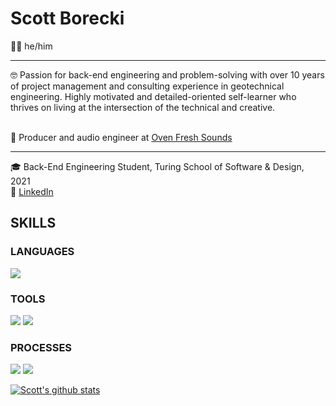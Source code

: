 # Scott Borecki
🙋‍♂️ he/him <br />

*** *** ***
🤓 Passion for back-end engineering and problem-solving with over 10 years of project management and consulting experience in geotechnical engineering.  Highly motivated and detailed-oriented self-learner who thrives on living at the intersection of the technical and creative. <br /> <br />

🎸 Producer and audio engineer at [Oven Fresh Sounds](https://www.ovenfreshsounds.com/)
*** *** ***

🎓 Back-End Engineering Student, Turing School of Software & Design, 2021 <br/>
🔎 [LinkedIn](https://www.linkedin.com/in/scott-borecki/) </br>

## SKILLS
### LANGUAGES
<p>
  <img src="https://img.shields.io/badge/ruby%20-201E84.svg?&style=for-the-badge&logo=ruby&logoColor=white" />
</p>

### TOOLS 
<p>
  <img src="https://img.shields.io/badge/rspec%20-7119C2.svg?&style=for-the-badge&logo=rspec&logoColor=white" />
  <img src="https://img.shields.io/badge/Git%20-201E84.svg?&style=for-the-badge&logo=Git&logoColor=white" />
</p>

### PROCESSES
<p>
  <img src="https://img.shields.io/badge/OOP%20-2A42D0.svg?&style=for-the-badge&logo=OOP&logoColor=white" />
  <img src="https://img.shields.io/badge/TDD%20-B8189A.svg?&style=for-the-badge&logo=TDD&logoColor=white" />
</p>

[![Scott's github stats](https://github-readme-stats.vercel.app/api?username=scott-borecki)](https://github.com/scott-borecki/github-readme-stats)
